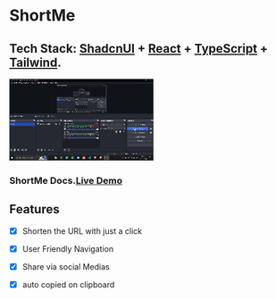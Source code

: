 # ShortMe

## Tech Stack: <a href="https://ui.shadcn.com/" target="_blank">ShadcnUI</a> + <a href="https://react.dev/" target="_blank">React</a> + <a href="https://www.typescriptlang.org/" target="_blank">TypeScript</a> + <a href="https://tailwindcss.com/" target="_blank">Tailwind</a>.
![shortme-demo](https://github.com/AvadhKanaiya/shortme_documentation/blob/main/shortme_demo.gif)

### ShortMe Docs.<a href="https://shadcn-landing-page.vercel.app/" target="_blank">Live Demo</a>


## Features
- [x] Shorten the URL with just a click
- [x] User Friendly Navigation
- [x] Share via social Medias
- [x] auto copied on clipboard

